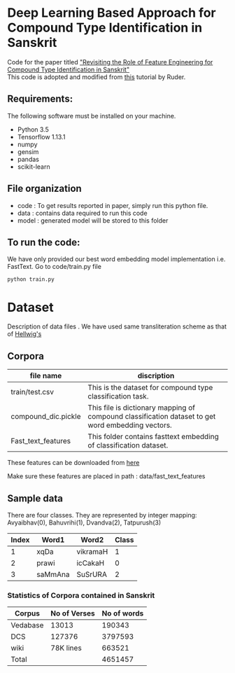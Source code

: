<!--- # Project Title --->
# Deep Learning Based Approach for Compound Type Identification in Sanskrit
Code for the paper titled ["Revisiting the Role of Feature Engineering for Compound Type Identification in Sanskrit"](https://www.aclweb.org/anthology/W19-7503/) <br>
This code is adopted and modified from [this](https://ruder.io/text-classification-tensorflow-estimators/) tutorial by Ruder.


## Requirements:
The following software must be installed on your machine.
* Python 3.5
* Tensorflow 1.13.1
* numpy 
* gensim
* pandas
* scikit-learn

## File organization
* code  : To get results reported in paper, simply run this python file.
* data  : contains data required to run this code
* model : generated model will be stored to this folder

## To run the code:
We have only provided our best word embedding model implementation i.e. FastText.
Go to code/train.py file
```
python train.py
```
# Dataset
Description of data files .
We have used same transliteration scheme as that of [Hellwig's](https://github.com/OliverHellwig/sanskrit/blob/master/papers/2018emnlp/code/data_loader.py)
## Corpora
file name | discription
---|---
train/test.csv  | This is the dataset for compound type classification task.
compound_dic.pickle  | This file is dictionary mapping of compound classification dataset to get word embedding vectors.
Fast_text_features | This folder contains fasttext embedding of classification dataset.

These features can be downloaded from [here](https://drive.google.com/file/d/1N-xI7UZImp_C8eSktQ94dagsUQpDZdrd/view?usp=sharing)

Make sure these features are placed in path : data/fast_text_features

## Sample data
There are four classes. They are represented by integer mapping: Avyaibhav(0), Bahuvrihi(1), Dvandva(2), Tatpurush(3)

Index | Word1 | Word2 | Class
---|--- |---|---
1 | xqDa | vikramaH | 1
2 | prawi | icCakaH | 0
3 | saMmAna | SuSrURA | 2

### Statistics of Corpora contained in Sanskrit
Corpus | No of Verses | No of words
---|---|---
Vedabase|13013  | 190343
DCS|  127376 | 3797593
wiki|78K lines| 663521
Total|  |4651457


<!---
<img src="images/vedabaseDF.png"> 

## Categorization of embeddings:

* Word level                            : Word2Vec, glove
* Subword level                         : FastText, Charagram, BPE, LexVec
* Character level                       : charcnn 
* contextual embeddings (Language model): ELMo, BERT, ULMFiT, openAI, FlairEmbeddings

## Evaluation

Parameter details are given in Fasttext ipython notebook in code directory.

To decide max_n parameter, histogram plot of no of characters in word plotted.
So value chosen for experimentation is max_n=10. 

<p align="center">
<img width="400" height="400" src="images/ave_word_plot.png">
</p>

To decide window parameter, histogram plot of, no of words per line plotted.
So window_size chosen is 11. 

<p align="center">
<img width="400" height="400" src="images/word_per_line.png">
  </p>
  
Variation of accuracy as the epoch is changing.

Other parameters were fixed as follows:

Emedding size =100, hidden_layer_sizes=(100),alpha=0.05,learning_rate='adaptive',max_iter=1000,max_n = 10

<p align="center">
<img width="400" height="400" src="images/epoch.png">
    </p>
 
Variation of accuracy as the embedding size is changing.

Other parameters were fixed as follows:

hidden_layer_sizes=(100),alpha=0.05,learning_rate='adaptive',max_iter=1000,max_n = 10 epochs = 5

<p align="center">
<img width="400" height="400" src="images/embedding.png">
</p>
--->

